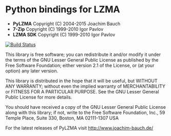 # Python bindings for LZMA

* **PyLZMA** Copyright (C) 2004-2015 Joachim Bauch
* **7-Zip** Copyright (C) 1999-2010 Igor Pavlov
* **LZMA SDK** Copyright (C) 1999-2010 Igor Pavlov

[![Build Status](https://travis-ci.org/fancycode/pylzma.svg?branch=master)](https://travis-ci.org/fancycode/pylzma)

This library is free software; you can redistribute it and/or
modify it under the terms of the GNU Lesser General Public
License as published by the Free Software Foundation; either
version 2.1 of the License, or (at your option) any later version.

This library is distributed in the hope that it will be useful,
but WITHOUT ANY WARRANTY; without even the implied warranty of
MERCHANTABILITY or FITNESS FOR A PARTICULAR PURPOSE.  See the GNU
Lesser General Public License for more details.

You should have received a copy of the GNU Lesser General Public
License along with this library; if not, write to the Free Software
Foundation, Inc., 59 Temple Place, Suite 330, Boston, MA  02111-1307  USA


For the latest releases of PyLZMA visit http://www.joachim-bauch.de/
